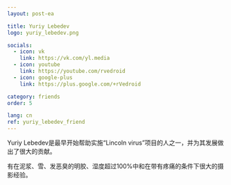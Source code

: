 ```yaml
---
layout: post-ea

title: Yuriy Lebedev
logo: yuriy_lebedev.png

socials:
  - icon: vk
    link: https://vk.com/yl.media
  - icon: youtube
    link: https://youtube.com/rvedroid
  - icon: google-plus
    link: https://plus.google.com/+rVedroid

category: friends
order: 5

lang: cn
ref: yuriy_lebedev_friend
---
```


Yuriy Lebedev是最早开始帮助实施“Lincoln virus”项目的人之一，并为其发展做出了很大的贡献。

有在泥浆、雪、发恶臭的明胶、湿度超过100%中和在带有疼痛的条件下很大的摄影经验。


